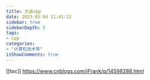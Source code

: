 ```yaml
---
title: 大话cpp
date: 2023-05-04 11:41:12
sidebar: true
sidebarDepth: 5
tags:
- cpp
categories:
- "计算机技术等"
isShowComments: true
---
```


[[toc]]
https://www.cnblogs.com/iFrank/p/14598288.html